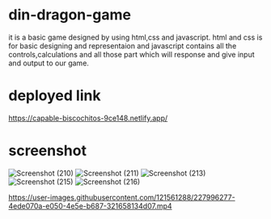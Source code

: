 # din-dragon-game
it is a basic game designed by using html,css and javascript.
html and css is for basic designing and representaion and javascript contains all the controls,calculations and all those part which will response and give input and output to our game.
# deployed link
https://capable-biscochitos-9ce148.netlify.app/
# screenshot
![Screenshot (210)](https://user-images.githubusercontent.com/121561288/227989054-0243b161-4ebf-4ae6-af9c-ea63590cf43c.png)
![Screenshot (211)](https://user-images.githubusercontent.com/121561288/227989178-dc24a972-c94d-4aef-8e49-33a39f7ac0fd.png)
![Screenshot (213)](https://user-images.githubusercontent.com/121561288/227989556-3e43953d-0621-48da-856a-7842d36f9696.png)
![Screenshot (215)](https://user-images.githubusercontent.com/121561288/227989480-486f5e5e-4bb8-49e9-8833-27f6323c1995.png)
![Screenshot (216)](https://user-images.githubusercontent.com/121561288/227989660-e1e53625-0aef-4c82-bfa5-0cdf36f1cd20.png)


https://user-images.githubusercontent.com/121561288/227996277-4ede070a-e050-4e5e-b687-321658134d07.mp4



